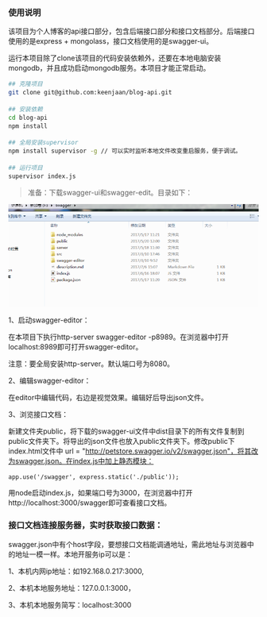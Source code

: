 ### 使用说明

该项目为个人博客的api接口部分，包含后端接口部分和接口文档部分。后端接口使用的是express + mongolass，接口文档使用的是swagger-ui。

运行本项目除了clone该项目的代码安装依赖外，还要在本地电脑安装mongodb，并且成功启动mongodb服务。本项目才能正常启动。

```bash
## 克隆项目
git clone git@github.com:keenjaan/blog-api.git

## 安装依赖
cd blog-api
npm install

## 全局安装supervisor
npm install supervisor -g // 可以实时监听本地文件改变重启服务，便于调试。

## 运行项目
supervisor index.js
```

> 准备：下载swagger-ui和swagger-edit。目录如下：

![目录](./screenshots/1.png)

1、启动swagger-editor：

在本项目下执行http-server swagger-editor -p8989。在浏览器中打开localhost:8989即可打开swagger-editor。

注意：要全局安装http-server。默认端口号为8080。

2、编辑swagger-editor：

在editor中编辑代码，右边是视觉效果。编辑好后导出json文件。

3、浏览接口文档：

新建文件夹public，将下载的swagger-ui文件中dist目录下的所有文件复制到public文件夹下。将导出的json文件也放入public文件夹下。修改public下index.html文件中 url = "http://petstore.swagger.io/v2/swagger.json"，将其改为swagger.json。在index.js中加上静态模块：

```
app.use('/swagger', express.static('./public'));
```

用node启动index.js，如果端口号为3000，在浏览器中打开 http://localhost:3000/swagger即可查看接口文档。



### 接口文档连接服务器，实时获取接口数据：

swagger.json中有个host字段，要想接口文档能调通地址，需此地址与浏览器中的地址一模一样。本地开服务ip可以是：

1、本机内网ip地址：如192.168.0.217:3000,

2、本机本地服务地址：127.0.0.1:3000，

3、本机本地服务简写：localhost:3000